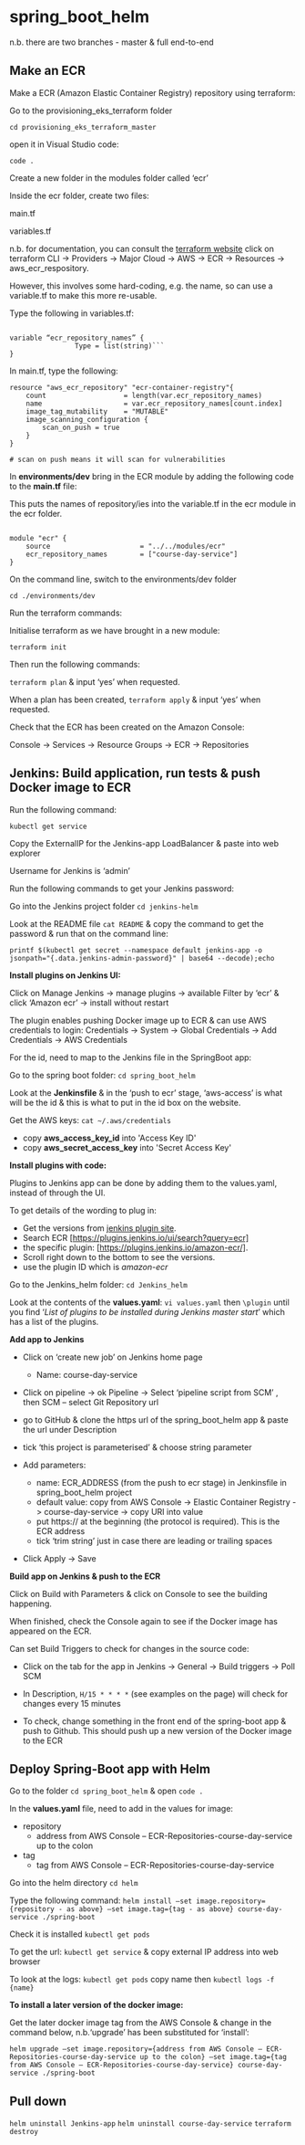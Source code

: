 # spring_boot_helm

n.b. there are two branches - master & full end-to-end

## Make an ECR

Make a ECR (Amazon Elastic Container Registry) repository using terraform:
 
Go to the provisioning_eks_terraform folder
 
```cd provisioning_eks_terraform_master```
 
open it in Visual Studio code:
 
```code . ```
 
Create a new folder in the modules folder called ‘ecr’
 
Inside the ecr folder, create two files:

main.tf

variables.tf
 
n.b. for documentation, you can consult the [terraform website](terraform.io)
click on terraform CLI -> Providers -> Major Cloud -> AWS -> ECR -> Resources -> aws_ecr_respository.

However, this involves some hard-coding, e.g. the name, so can use a variable.tf to make this more re-usable.
 
Type the following in variables.tf:
 
```

variable “ecr_repository_names” {
                Type = list(string)```
}

```
In main.tf, type the following:

```
resource "aws_ecr_repository" "ecr-container-registry"{
    count                   = length(var.ecr_repository_names)
    name                    = var.ecr_repository_names[count.index]
    image_tag_mutability    = "MUTABLE"
    image_scanning_configuration {
        scan_on_push = true
    }
}

# scan on push means it will scan for vulnerabilities 
```
In __environments/dev__ bring in the ECR module by adding the following code to the __main.tf__ file:
 
This puts the names of repository/ies into the variable.tf in the ecr module in the ecr folder.

```

module "ecr" {
    source                      = "../../modules/ecr"
    ecr_repository_names        = ["course-day-service"]
}
```

On the command line, switch to the environments/dev folder
 
```cd ./environments/dev```
 
Run the terraform commands:
 
Initialise terraform as we have brought in a new module:
 
```terraform init```
 
Then run the following commands:
 
```terraform plan``` & input ‘yes’ when requested.
 
When a plan has been created, ```terraform apply``` & input ‘yes’ when requested.
 
Check that the ECR has been created on the Amazon Console:
 
Console -> Services -> Resource Groups -> ECR -> Repositories
 
## Jenkins: Build application, run tests & push Docker image to ECR 
 
Run the following command:
 
```kubectl get service```
 
Copy the ExternalIP for the Jenkins-app LoadBalancer & paste into web explorer
 
Username for Jenkins is ‘admin’
 
Run the following commands to get your Jenkins password:
 
Go into the Jenkins project folder ```cd jenkins-helm```
 
Look at the README file ```cat README``` & copy the command to get the password & run that on the command line:
 
```printf $(kubectl get secret --namespace default jenkins-app -o jsonpath="{.data.jenkins-admin-password}" | base64 --decode);echo```
 
__Install plugins on Jenkins UI:__
 
Click on Manage Jenkins -> manage plugins -> available
Filter by ‘ecr’ & click ‘Amazon ecr’ -> install without restart
 
The plugin enables pushing Docker image up to ECR & can use AWS credentials to login:
Credentials -> System -> Global Credentials -> Add Credentials -> AWS Credentials
 
For the id, need to map to the Jenkins file in the SpringBoot app:
 
Go to the spring boot folder: ```cd spring_boot_helm```
 
Look at the __Jenkinsfile__ & in the ‘push to ecr’ stage, ‘aws-access’  is what will be the id & this is what to put in the id box on the website.
 
Get the AWS keys: ```cat ~/.aws/credentials```
  * copy __aws_access_key_id__ into 'Access Key ID'
  * copy __aws_secret_access_key__ into 'Secret Access Key'
 
__Install plugins with code:__

 Plugins to Jenkins app can be done by adding them to the values.yaml, instead of through the UI. 
 
To get details of the wording to plug in:
 
* Get the versions from [jenkins plugin site](https://plugins.jenkins.io/). 
* Search ECR [https://plugins.jenkins.io/ui/search?query=ecr] 
* the specific plugin: [https://plugins.jenkins.io/amazon-ecr/]. 
* Scroll right down to the bottom to see the versions.
* use the plugin ID which is _amazon-ecr_
 
Go to the Jenkins_helm folder: ```cd Jenkins_helm```
 
Look at the contents of the __values.yaml__: ```vi values.yaml``` then ```\plugin``` until you find ‘_List of plugins to be installed during Jenkins master start_’ which has a list of the plugins. 

__Add app to Jenkins__
 
* Click on ‘create new job’ on Jenkins home page
  * Name: course-day-service

* Click on pipeline -> ok Pipeline -> Select ‘pipeline script from SCM’ , then SCM – select Git Repository url

* go to GitHub & clone the https url of the spring_boot_helm app & paste the url under Description

* tick ‘this project is parameterised’  & choose string parameter

* Add parameters:
    * name: ECR_ADDRESS (from the push to ecr stage) in Jenkinsfile in spring_boot_helm project
    * default value: copy from AWS Console -> Elastic Container Registry -> course-day-service -> copy URI into value 
    * put https:// at the beginning (the protocol is required).  This is the ECR address
    * tick ‘trim string’ just in case there are leading or trailing spaces

* Click Apply -> Save
 
__Build app on Jenkins & push to the ECR__
 
Click on Build with Parameters & click on Console to see the building happening.

When finished, check the Console again to see if the Docker image has appeared on the ECR.
 
Can set Build Triggers to check for changes in the source code:

* Click on the tab for the app in Jenkins -> General -> Build triggers -> Poll SCM

* In Description, ```H/15 * * * *``` (see examples on the page) will check for changes every 15 minutes
                
* To check, change something in the front end of the spring-boot app & push to Github.  This should push up a new version of the Docker image to the ECR
 
## Deploy Spring-Boot app with Helm
 
Go to the folder ```cd spring_boot_helm``` & open ```code .```

In the __values.yaml__ file, need to add in the values for image: 
* repository 
    * address from AWS Console – ECR-Repositories-course-day-service up to the colon
* tag
    * tag from AWS Console – ECR-Repositories-course-day-service

Go into the helm directory ```cd helm```

Type the following command:
```helm install –set image.repository={repository - as above} –set image.tag={tag - as above} course-day-service ./spring-boot```
 
Check it is installed ```kubectl get pods```
 
To get the url: ```kubectl get service``` & copy external IP address into web browser
 
To look at the logs: ```kubectl get pods``` copy name then ```kubectl logs -f {name}```
 
**To install a later version of the docker image:**
 
Get the later docker image tag from the AWS Console & change in the command below, n.b.‘upgrade’ has been substituted for ‘install’:
 
```helm upgrade –set image.repository={address from AWS Console – ECR-Repositories-course-day-service up to the colon} –set image.tag={tag from AWS Console – ECR-Repositories-course-day-service} course-day-service ./spring-boot```
 
## Pull down
 
```helm uninstall Jenkins-app```
```helm uninstall course-day-service```
```terraform destroy```
 
